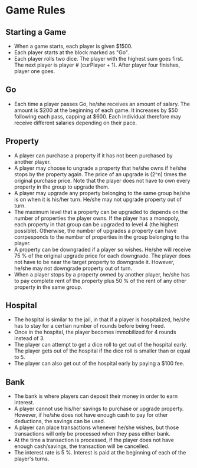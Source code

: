 # Game Rules

## Starting a Game
* When a game starts, each player is given $1500.
* Each player starts at the block marked as "Go".
* Each player rolls two dice. The player with the highest sum goes first. The next player is player # (curPlayer + 1). After player four finishes, player one goes.

## Go
* Each time a player passes Go, he/she receives an amount of salary. The amount is $200 at the beginning of each game. It increases by $50 following each pass, capping at $600. Each individual therefore may receive different salaries depending on their pace. 

## Property
* A player can purchase a property if it has not been purchased by another player.
* A player may choose to ungrade a property that he/she owns if he/she stops by the property again. The price of an upgrade is (2^n) times the original purchase price. Note that the player does not have to own every property in the group to upgrade them.
* A player may upgrade any property belonging to the same group he/she is on when it is his/her turn. He/she may not upgrade property out of turn.
* The maximum level that a property can be upgraded to depends on the number of properties the player owns. If the player has a monopoly, each property in that group can be upgraded to level 4 (the highest possible). Otherwise, the number of upgrades a property can have corrpesponds to the number of properties in the group belonging to tha player.
* A property can be downgraded if a player so wishes. He/she will receive 75 % of the original upgrade price for each downgrade. The player does not have to be near the target property to downgrade it. However, he/she may not downgrade property out of turn.
* When a player stops by a property owned by another player, he/she has to pay complete rent of the property plus 50 % of the rent of any other property in the same group.

## Hospital
* The hospital is similar to the jail, in that if a player is hospitalized, he/she has to stay for a certian number of rounds before being freed.
* Once in the hospital, the player becomes immobilized for 4 rounds instead of 3.
* The player can attempt to get a dice roll to get out of the hospital early. The player gets out of the hospital if the dice roll is smaller than or equal to 5.
* The player can also get out of the hospital early by paying a $100 fee.

## Bank
* The bank is where players can deposit their money in order to earn interest.
* A player cannot use his/her savings to purchase or upgrade property. However, if he/she does not have enough cash to pay for other deductions, the savings can be used.
* A player can place transactions whenever he/she wishes, but those transactions will only be processed when they pass either bank.
* At the time a transaction is processed, if the player does not have enough cash/savings, the transaction will be cancelled.
* The interest rate is 5 %. Interest is paid at the beginning of each of the player's turns.
